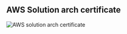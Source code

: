 ## AWS Solution arch certificate    

![ AWS solution arch certificate]([https://github.com/cloudwith-ajith/5307818_Ajithkumar/blob/main/Week4-Cprogram/Certificate/e3352df0-9b5e-45c1-92f9-837bf22d5d50.png](https://github.com/cloudwith-ajith/AWS-certifications/blob/main/AWS%20Certified%20Solutions%20Architect%20-%20Associate%20certificate.pdf))
 
   
  
